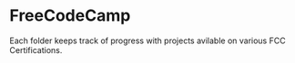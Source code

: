 # FreeCodeCamp
Each folder keeps track of progress with projects avilable on various FCC Certifications.
